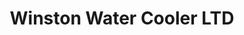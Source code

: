 ---
title: "Winston Water Cooler LTD"
url: /pflugerville/winston-water-cooler-ltd/
shop: hardware
---